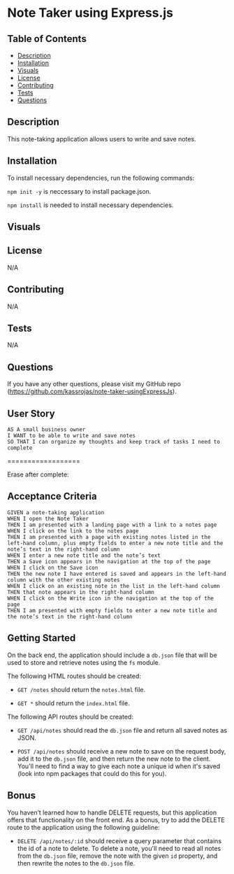 # Note Taker using Express.js

## Table of Contents

* [Description](#description)
* [Installation](#installation)
* [Visuals](#visuals)
* [License](#license)
* [Contributing](#contributing)
* [Tests](#tests)
* [Questions](#questions)

## Description

This note-taking application allows users to write and save notes.


## Installation

To install necessary dependencies, run the following commands: 

```npm init -y``` is neccessary to install package.json. 

```npm install``` is needed to install necessary dependencies. 


## Visuals



## License

N/A

## Contributing

N/A

## Tests

N/A

## Questions

If you have any other questions, please visit my GitHub repo (https://github.com/kassrojas/note-taker-usingExpressJs).

## User Story

```
AS A small business owner
I WANT to be able to write and save notes
SO THAT I can organize my thoughts and keep track of tasks I need to complete
```
 
==================

Erase after complete: 

## Acceptance Criteria

```
GIVEN a note-taking application
WHEN I open the Note Taker
THEN I am presented with a landing page with a link to a notes page
WHEN I click on the link to the notes page
THEN I am presented with a page with existing notes listed in the left-hand column, plus empty fields to enter a new note title and the note’s text in the right-hand column
WHEN I enter a new note title and the note’s text
THEN a Save icon appears in the navigation at the top of the page
WHEN I click on the Save icon
THEN the new note I have entered is saved and appears in the left-hand column with the other existing notes
WHEN I click on an existing note in the list in the left-hand column
THEN that note appears in the right-hand column
WHEN I click on the Write icon in the navigation at the top of the page
THEN I am presented with empty fields to enter a new note title and the note’s text in the right-hand column
``` 
## Getting Started

On the back end, the application should include a `db.json` file that will be used to store and retrieve notes using the `fs` module.

The following HTML routes should be created:

* `GET /notes` should return the `notes.html` file.

* `GET *` should return the `index.html` file.

The following API routes should be created:

* `GET /api/notes` should read the `db.json` file and return all saved notes as JSON.

* `POST /api/notes` should receive a new note to save on the request body, add it to the `db.json` file, and then return the new note to the client. You'll need to find a way to give each note a unique id when it's saved (look into npm packages that could do this for you).


## Bonus

You haven’t learned how to handle DELETE requests, but this application offers that functionality on the front end. As a bonus, try to add the DELETE route to the application using the following guideline:

* `DELETE /api/notes/:id` should receive a query parameter that contains the id of a note to delete. To delete a note, you'll need to read all notes from the `db.json` file, remove the note with the given `id` property, and then rewrite the notes to the `db.json` file.

